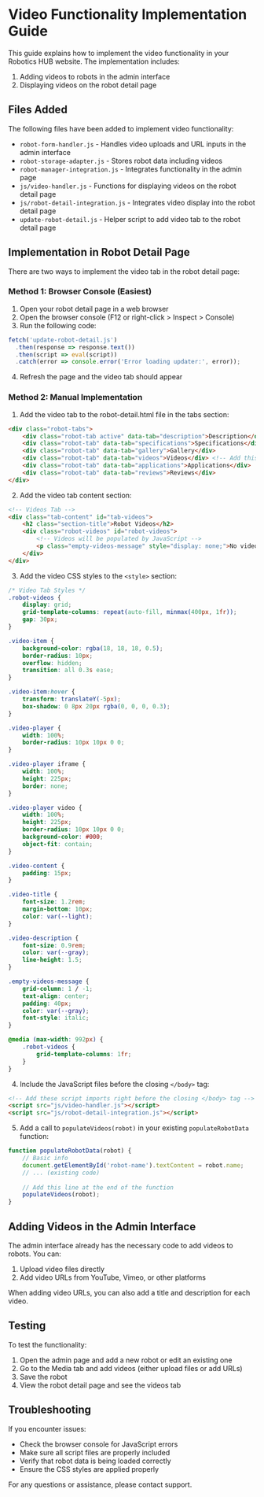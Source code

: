 # Video Functionality Implementation Guide

This guide explains how to implement the video functionality in your Robotics HUB website. The implementation includes:

1. Adding videos to robots in the admin interface
2. Displaying videos on the robot detail page

## Files Added

The following files have been added to implement video functionality:

- `robot-form-handler.js` - Handles video uploads and URL inputs in the admin interface
- `robot-storage-adapter.js` - Stores robot data including videos
- `robot-manager-integration.js` - Integrates functionality in the admin page
- `js/video-handler.js` - Functions for displaying videos on the robot detail page
- `js/robot-detail-integration.js` - Integrates video display into the robot detail page
- `update-robot-detail.js` - Helper script to add video tab to the robot detail page

## Implementation in Robot Detail Page

There are two ways to implement the video tab in the robot detail page:

### Method 1: Browser Console (Easiest)

1. Open your robot detail page in a web browser
2. Open the browser console (F12 or right-click > Inspect > Console)
3. Run the following code:

```javascript
fetch('update-robot-detail.js')
  .then(response => response.text())
  .then(script => eval(script))
  .catch(error => console.error('Error loading updater:', error));
```

4. Refresh the page and the video tab should appear

### Method 2: Manual Implementation

1. Add the video tab to the robot-detail.html file in the tabs section:

```html
<div class="robot-tabs">
    <div class="robot-tab active" data-tab="description">Description</div>
    <div class="robot-tab" data-tab="specifications">Specifications</div>
    <div class="robot-tab" data-tab="gallery">Gallery</div>
    <div class="robot-tab" data-tab="videos">Videos</div> <!-- Add this line -->
    <div class="robot-tab" data-tab="applications">Applications</div>
    <div class="robot-tab" data-tab="reviews">Reviews</div>
</div>
```

2. Add the video tab content section:

```html
<!-- Videos Tab -->
<div class="tab-content" id="tab-videos">
    <h2 class="section-title">Robot Videos</h2>
    <div class="robot-videos" id="robot-videos">
        <!-- Videos will be populated by JavaScript -->
        <p class="empty-videos-message" style="display: none;">No videos available for this robot.</p>
    </div>
</div>
```

3. Add the video CSS styles to the `<style>` section:

```css
/* Video Tab Styles */
.robot-videos {
    display: grid;
    grid-template-columns: repeat(auto-fill, minmax(400px, 1fr));
    gap: 30px;
}

.video-item {
    background-color: rgba(18, 18, 18, 0.5);
    border-radius: 10px;
    overflow: hidden;
    transition: all 0.3s ease;
}

.video-item:hover {
    transform: translateY(-5px);
    box-shadow: 0 8px 20px rgba(0, 0, 0, 0.3);
}

.video-player {
    width: 100%;
    border-radius: 10px 10px 0 0;
}

.video-player iframe {
    width: 100%;
    height: 225px;
    border: none;
}

.video-player video {
    width: 100%;
    height: 225px;
    border-radius: 10px 10px 0 0;
    background-color: #000;
    object-fit: contain;
}

.video-content {
    padding: 15px;
}

.video-title {
    font-size: 1.2rem;
    margin-bottom: 10px;
    color: var(--light);
}

.video-description {
    font-size: 0.9rem;
    color: var(--gray);
    line-height: 1.5;
}

.empty-videos-message {
    grid-column: 1 / -1;
    text-align: center;
    padding: 40px;
    color: var(--gray);
    font-style: italic;
}

@media (max-width: 992px) {
    .robot-videos {
        grid-template-columns: 1fr;
    }
}
```

4. Include the JavaScript files before the closing `</body>` tag:

```html
<!-- Add these script imports right before the closing </body> tag -->
<script src="js/video-handler.js"></script>
<script src="js/robot-detail-integration.js"></script>
```

5. Add a call to `populateVideos(robot)` in your existing `populateRobotData` function:

```javascript
function populateRobotData(robot) {
    // Basic info
    document.getElementById('robot-name').textContent = robot.name;
    // ... (existing code)
    
    // Add this line at the end of the function
    populateVideos(robot);
}
```

## Adding Videos in the Admin Interface

The admin interface already has the necessary code to add videos to robots. You can:

1. Upload video files directly
2. Add video URLs from YouTube, Vimeo, or other platforms

When adding video URLs, you can also add a title and description for each video.

## Testing

To test the functionality:

1. Open the admin page and add a new robot or edit an existing one
2. Go to the Media tab and add videos (either upload files or add URLs)
3. Save the robot
4. View the robot detail page and see the videos tab

## Troubleshooting

If you encounter issues:

- Check the browser console for JavaScript errors
- Make sure all script files are properly included
- Verify that robot data is being loaded correctly
- Ensure the CSS styles are applied properly

For any questions or assistance, please contact support.
